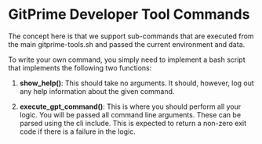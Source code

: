 # GitPrime Developer Tool Commands

The concept here is that we support sub-commands that are executed from the main gitprime-tools.sh
and passed the current environment and data.

To write your own command, you simply need to implement a bash script that implements the
following two functions:

1. **show_help()**:  This should take no arguments.  It should, however, log out any help information
about the given command.

2. **execute_gpt_command()**:  This is where you should perform all your logic.  You will be passed all command
line arguments.  These can be parsed using the cli include.  This is expected to return a non-zero
exit code if there is a failure in the logic.
